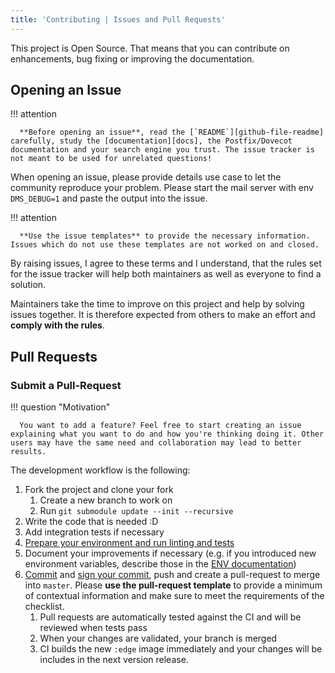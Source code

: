 ```yaml
---
title: 'Contributing | Issues and Pull Requests'
---
```


This project is Open Source. That means that you can contribute on enhancements, bug fixing or improving the documentation.

## Opening an Issue

!!! attention

      **Before opening an issue**, read the [`README`][github-file-readme] carefully, study the [documentation][docs], the Postfix/Dovecot documentation and your search engine you trust. The issue tracker is not meant to be used for unrelated questions! 

When opening an issue, please provide details use case to let the community reproduce your problem. Please start the mail server with env `DMS_DEBUG=1` and paste the output into the issue. 

!!! attention

      **Use the issue templates** to provide the necessary information. Issues which do not use these templates are not worked on and closed. 

By raising issues, I agree to these terms and I understand, that the rules set for the issue tracker will help both maintainers as well as everyone to find a solution.

Maintainers take the time to improve on this project and help by solving issues together. It is therefore expected from others to make an effort and **comply with the rules**.

## Pull Requests

### Submit a Pull-Request

!!! question "Motivation"

      You want to add a feature? Feel free to start creating an issue explaining what you want to do and how you're thinking doing it. Other users may have the same need and collaboration may lead to better results.

The development workflow is the following:

1. Fork the project and clone your fork
   1. Create a new branch to work on
   2. Run `git submodule update --init --recursive`
2. Write the code that is needed :D
3. Add integration tests if necessary
4. [Prepare your environment and run linting and tests][docs-tests]
5. Document your improvements if necessary (e.g. if you introduced new environment variables, describe those in the [ENV documentation][docs-environment])
6. [Commit][commit] and [sign your commit][gpg], push and create a pull-request to merge into `master`. Please **use the pull-request template** to provide a minimum of contextual information and make sure to meet the requirements of the checklist. 
   1. Pull requests are automatically tested against the CI and will be reviewed when tests pass
   2. When your changes are validated, your branch is merged
   3. CI builds the new `:edge` image immediately and your changes will be includes in the next version release.

[docs]: https://docker-mailserver.github.io/docker-mailserver/edge
[github-file-readme]: https://github.com/docker-mailserver/docker-mailserver/blob/master/README.md
[docs-environment]: ../config/environment.md
[docs-tests]: ./tests.md
[commit]: https://help.github.com/articles/closing-issues-via-commit-messages/
[gpg]: https://docs.github.com/en/github/authenticating-to-github/generating-a-new-gpg-key

